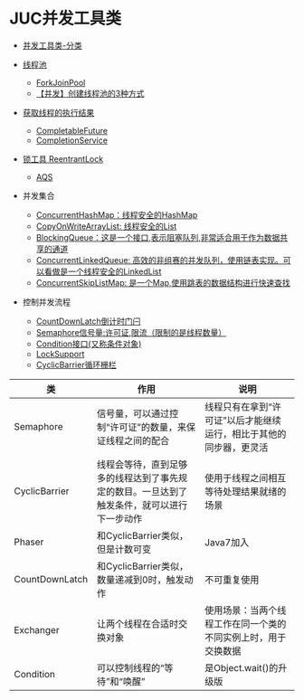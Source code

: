 # JUC并发工具类


* [并发工具类-分类](./img/并发工具类-分类.png)
* [线程池](线程池.md)

  * [ForkJoinPool](ForkJoinPool.md)
  * [【并发】创建线程池的3种方式](【并发】创建线程池的3种方式.md)

* [获取线程的执行结果](获取线程的执行结果.md)

  * [CompletableFuture](CompletableFuture.md)
  * [CompletionService](CompletionService.md)

* [锁工具 ReentrantLock](lock.md)
  * [AQS](AQS.md)

* 并发集合
    * [ConcurrentHashMap：线程安全的HashMap](ConcurrentHashMap线程安全的HashMap.md)
    * [CopyOnWriteArrayList: 线程安全的List](CopyOnWriteArrayList线程安全的List.md)
    * [BlockingQueue：这是一个接口,表示阻塞队列,非常适合用于作为数据共享的通道](BlockingQueue.md)
    * [ConcurrentLinkedQueue: 高效的非组赛的并发队列，使用链表实现。可以看做是一个线程安全的LinkedList](ConcurrentLinkedQueue.md)
    * [ConcurrentSkipListMap: 是一个Map,使用跳表的数据结构进行快速查找](ConcurrentSkipListMap.md)
* 控制并发流程
    * [CountDownLatch倒计时门闩](CountDownLatch倒计时门闩.md)
    * [Semaphore信号量:许可证,限流（限制的是线程数量）](Semaphore信号量.md)
    * [Condition接口(又称条件对象)](Condition接口.md)
    * [LockSupport](LockSupport.md)
    * [CyclicBarrier循环栅栏](CyclicBarrier循环栅栏.md)


| 类               | 作用                                                                                       | 说明                                                               |
| ---------------- | ---------------                                                                            | ---------------                                                    |
| Semaphore        | 信号量，可以通过控制“许可证”的数量，来保证线程之间的配合                                   | 线程只有在拿到“许可证”以后才能继续运行，相比于其他的同步器，更灵活 |
| CyclicBarrier    | 线程会等待，直到足够多的线程达到了事先规定的数目。一旦达到了触发条件，就可以进行下一步动作 | 使用于线程之间相互等待处理结果就绪的场景                           |
| Phaser           | 和CyclicBarrier类似，但是计数可变                                                          | Java7加入                                                          |
| CountDownLatch   | 和CyclicBarrier类似，数量递减到0时，触发动作                                               | 不可重复使用                                                       |
| Exchanger        | 让两个线程在合适时交换对象                                                                 | 使用场景：当两个线程工作在同一个类的不同实例上时，用于交换数据     |
| Condition        | 可以控制线程的“等待”和“唤醒”                                                               | 是Object.wait()的升级版                                            |

















































